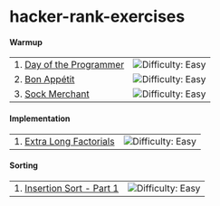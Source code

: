 # hacker-rank-exercises
    
#### Warmup
|  |  |
| ------| -----------:|
| 1. [Day of the Programmer](https://www.hackerrank.com/challenges/day-of-the-programmer/problem) | ![Difficulty: Easy](https://img.shields.io/badge/difficulty-easy-green.svg) |
| 2. [Bon Appétit](https://www.hackerrank.com/challenges/bon-appetit/problem) | ![Difficulty: Easy](https://img.shields.io/badge/difficulty-easy-green.svg) |
| 3. [Sock Merchant](https://www.hackerrank.com/challenges/sock-merchant/problem)    | ![Difficulty: Easy](https://img.shields.io/badge/difficulty-easy-green.svg) |


#### Implementation

|  |  |
| ------| -----------:|
| 1. [Extra Long Factorials](https://www.hackerrank.com/challenges/extra-long-factorials/problem) | ![Difficulty: Easy](https://img.shields.io/badge/difficulty-medium-yellow.svg) |



#### Sorting

|  |  |
| ------| -----------:|
| 1. [Insertion Sort - Part 1](https://www.hackerrank.com/challenges/extra-long-factorials/problem) | ![Difficulty: Easy](https://img.shields.io/badge/difficulty-easy-green.svg) |

